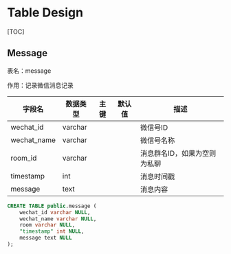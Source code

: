 # Table Design

[TOC]

## Message

表名：message

作用：记录微信消息记录

| 字段名      | 数据类型 | 主键 | 默认值 | 描述                       |
| ----------- | -------- | ---- | ------ | -------------------------- |
| wechat_id   | varchar  |      |        | 微信号ID                   |
| wechat_name | varchar  |      |        | 微信号名称                 |
| room_id     | varchar  |      |        | 消息群名ID，如果为空则为私聊 |
| timestamp   | int      |      |        | 消息时间戳                 |
| message     | text     |      |        | 消息内容                   |

```sql
CREATE TABLE public.message (
	wechat_id varchar NULL,
	wechat_name varchar NULL,
	room varchar NULL,
	"timestamp" int NULL,
	message text NULL
);
```